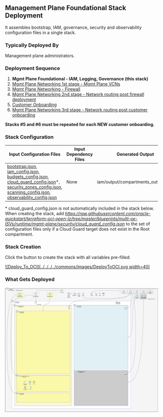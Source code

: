 ## Management Plane Foundational Stack Deployment

It assembles bootstrap, IAM, governance, security and observability configuration files in a single stack. 

### Typically Deployed By

Management plane administrators.

### Deployment Sequence

1. **Mgmt Plane Foundational - IAM, Logging, Governance (this stack)**
2. [Mgmt Plane Networking 1st stage - Mgmt Plane VCNs](./MPLANE-NETWORKING.md#stage1)
3. [Mgmt Plane Networking - Firewall](./MPLANE-FIREWALL.md)
4. [Mgmt Plane Networking 2nd stage - Network routing post firewall deployment](./MPLANE-NETWORKING.md#stage2)
5. [Customer Onboarding](./CUSTOMER-ONBOARDING.md)
6. [Mgmt Plane Networking 3rd stage - Network routing post customer onboarding](./MPLANE-NETWORKING.md#stage3)

**Stacks #5 and #6 must be repeated for each NEW customer onboarding.**

### Stack Configuration

Input Configuration Files | Input Dependency Files | Generated Output
--------------------------|------------------------|------------------
[bootstrap.json](../../runtime/mgmt-plane/bootstrap/bootstrap.json), [iam_config.json](../../runtime/mgmt-plane/iam/iam_config.json), [budgets_config.json](../../runtime/mgmt-plane/governance/budgets_config.json), [cloud_guard_config.json](../../runtime/mgmt-plane/security/cloud_guard_config.json)\*, [security_zones_config.json](../../runtime/mgmt-plane/security/security_zones_config.json), [scanning_config.json](../../runtime/mgmt-plane/security/scanning_config.json), [observability_config.json](../../runtime/mgmt-plane/observability/observability_config.json) | None | iam/output/compartments_output.json

\* cloud_guard_config.json is not automatically included in the stack below. When creating the stack, add *https://raw.githubusercontent.com/oracle-quickstart/terraform-oci-open-lz/tree/master/blueprints/multi-oe-ISVs/runtime/mgmt-plane/security/cloud_guard_config.json* to the set of configuration files only if a Cloud Guard target does not exist in the Root compartment.

### Stack Creation

Click the button to create the stack with all variables pre-filled:

[![Deploy_To_OCI](../../../../commons/images/DeployToOCI.svg width=40)](https://cloud.oracle.com/resourcemanager/stacks/create?zipUrl=https://github.com/oci-landing-zones/terraform-oci-modules-orchestrator/archive/refs/heads/main.zip&zipUrlVariables={"input_config_files_urls":"https://raw.githubusercontent.com/oracle-quickstart/terraform-oci-open-lz/tree/master/blueprints/multi-oe-ISVs/runtime/mgmt-plane/bootstrap/bootstrap.json,https://raw.githubusercontent.com/oracle-quickstart/terraform-oci-open-lz/tree/master/blueprints/multi-oe-ISVs/runtime/mgmt-plane/iam/iam_config.json,https://raw.githubusercontent.com/oracle-quickstart/terraform-oci-open-lz/tree/master/blueprints/multi-oe-ISVs/runtime/mgmt-plane/governance/budgets_config.json,https://raw.githubusercontent.com/oracle-quickstart/terraform-oci-open-lz/tree/master/blueprints/multi-oe-ISVs/runtime/mgmt-plane/observability/observability_config.json,https://raw.githubusercontent.com/oracle-quickstart/terraform-oci-open-lz/tree/master/blueprints/multi-oe-ISVs/runtime/mgmt-plane/security/scanning_config.json,https://raw.githubusercontent.com/oracle-quickstart/terraform-oci-open-lz/tree/master/blueprints/multi-oe-ISVs/runtime/mgmt-plane/security/security_zones_config.json","url_dependency_source_oci_bucket":"isv-terraform-runtime-bucket","url_dependency_source":"ocibucket","save_output":true,"oci_object_prefix":"iam/output"})

### What Gets Deployed

![isv-pod-architecture-mgmt-plane-foundational](../images/foundational.png)